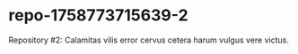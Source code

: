 # repo-1758773715639-2
Repository #2: Calamitas vilis error cervus cetera harum vulgus vere victus.

